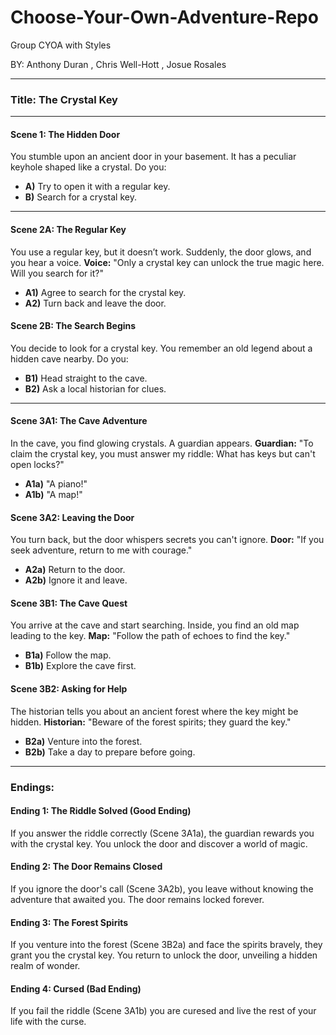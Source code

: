 # Choose-Your-Own-Adventure-Repo

Group CYOA with Styles

BY: Anthony Duran , Chris Well-Hott , Josue Rosales

____________________________________________________________________________________________________________

### Title: **The Crystal Key**

---

#### **Scene 1: The Hidden Door**
You stumble upon an ancient door in your basement. It has a peculiar keyhole shaped like a crystal. Do you:
- **A)** Try to open it with a regular key.
- **B)** Search for a crystal key.

---

#### **Scene 2A: The Regular Key**
You use a regular key, but it doesn’t work. Suddenly, the door glows, and you hear a voice. 
**Voice:** "Only a crystal key can unlock the true magic here. Will you search for it?"
- **A1)** Agree to search for the crystal key.
- **A2)** Turn back and leave the door.

#### **Scene 2B: The Search Begins**
You decide to look for a crystal key. You remember an old legend about a hidden cave nearby. Do you:
- **B1)** Head straight to the cave.
- **B2)** Ask a local historian for clues.

---

#### **Scene 3A1: The Cave Adventure**
In the cave, you find glowing crystals. A guardian appears. 
**Guardian:** "To claim the crystal key, you must answer my riddle: What has keys but can't open locks?"
- **A1a)** "A piano!"
- **A1b)** "A map!"

#### **Scene 3A2: Leaving the Door**
You turn back, but the door whispers secrets you can't ignore. 
**Door:** "If you seek adventure, return to me with courage."
- **A2a)** Return to the door.
- **A2b)** Ignore it and leave.

#### **Scene 3B1: The Cave Quest**
You arrive at the cave and start searching. Inside, you find an old map leading to the key. 
**Map:** "Follow the path of echoes to find the key."
- **B1a)** Follow the map.
- **B1b)** Explore the cave first.

#### **Scene 3B2: Asking for Help**
The historian tells you about an ancient forest where the key might be hidden. 
**Historian:** "Beware of the forest spirits; they guard the key."
- **B2a)** Venture into the forest.
- **B2b)** Take a day to prepare before going.

---

### **Endings:**

#### **Ending 1: The Riddle Solved  (Good Ending)**
If you answer the riddle correctly (Scene 3A1a), the guardian rewards you with the crystal key. You unlock the door and discover a world of magic.

#### **Ending 2: The Door Remains Closed**
 If you ignore the door's call (Scene 3A2b), you leave without knowing the adventure that awaited you. The door remains locked forever.

#### **Ending 3: The Forest Spirits**
If you venture into the forest (Scene 3B2a) and face the spirits bravely, they grant you the crystal key. You return to unlock the door, unveiling a hidden realm of wonder.

#### **Ending 4: Cursed (Bad Ending)**
If you fail the riddle (Scene 3A1b) you are curesed and live the rest of your life with the curse.
